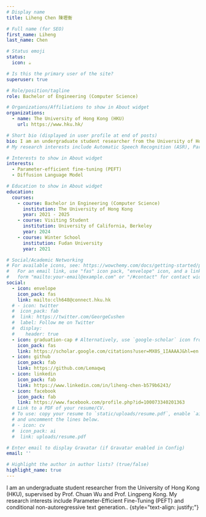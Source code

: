 ```yaml
---
# Display name
title: Liheng Chen 陳壢衡

# Full name (for SEO)
first_name: Liheng
last_name: Chen

# Status emoji
status:
  icon: ☕️

# Is this the primary user of the site?
superuser: true

# Role/position/tagline
role: Bachelor of Engineering (Computer Science)

# Organizations/Affiliations to show in About widget
organizations:
  - name: The University of Hong Kong (HKU)
    url: https://www.hku.hk/

# Short bio (displayed in user profile at end of posts)
bio: I am an undergraduate student researcher from the University of Hong Kong (HKU). My research interests include Parameter-Efficient Fine-Tuning (PEFT) and conditional non-autoregressive text generation.
# My research interests include Automatic Speech Recognition (ASR), Parameter-efficient fine-tuning (PEFT), Diffusion Model, and other topics regarding Natural Language Processing (NLP), and Machine Learning (ML).

# Interests to show in About widget
interests:
  - Parameter-efficient fine-tuning (PEFT)
  - Diffusion Language Model

# Education to show in About widget
education:
  courses:
    - course: Bachelor in Engineering (Computer Science)
      institution: The University of Hong Kong
      year: 2021 - 2025
    - course: Visiting Student
      institution: University of California, Berkeley
      year: 2024
    - course: Winter School
      institution: Fudan University
      year: 2021

# Social/Academic Networking
# For available icons, see: https://wowchemy.com/docs/getting-started/page-builder/#icons
#   For an email link, use "fas" icon pack, "envelope" icon, and a link in the
#   form "mailto:your-email@example.com" or "/#contact" for contact widget.
social:
  - icon: envelope
    icon_pack: fas
    link: mailto:clh648@connect.hku.hk
  # - icon: twitter
  #  icon_pack: fab
  #  link: https://twitter.com/GeorgeCushen
  #  label: Follow me on Twitter
  #  display:
  #    header: true
  - icon: graduation-cap # Alternatively, use `google-scholar` icon from `ai` icon pack
    icon_pack: fas
    link: https://scholar.google.com/citations?user=MX0S_1IAAAAJ&hl=en
  - icon: github
    icon_pack: fab
    link: https://github.com/Lemaqwq
  - icon: linkedin
    icon_pack: fab
    link: https://www.linkedin.com/in/liheng-chen-b579b6243/
  - icon: facebook
    icon_pack: fab
    link: https://www.facebook.com/profile.php?id=100073340201363
  # Link to a PDF of your resume/CV.
  # To use: copy your resume to `static/uploads/resume.pdf`, enable `ai` icons in `params.yaml`,
  # and uncomment the lines below.
  # - icon: cv
  #  icon_pack: ai
  #  link: uploads/resume.pdf

# Enter email to display Gravatar (if Gravatar enabled in Config)
email: ''

# Highlight the author in author lists? (true/false)
highlight_name: true
---
```


I am an undergraduate student researcher from the University of Hong Kong (HKU), supervised by Prof. Chuan Wu and Prof. Lingpeng Kong. My research interests include Parameter-Efficient Fine-Tuning (PEFT) and conditional non-autoregressive text generation..
{style="text-align: justify;"}
